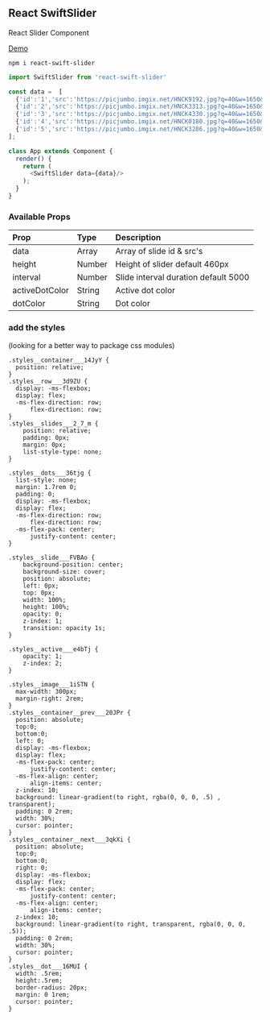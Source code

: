 ## React SwiftSlider

React Slider Component


[Demo](http://ill-informed-position.surge.sh/)



```
npm i react-swift-slider
```


```javascript
import SwiftSlider from 'react-swift-slider'
```

```javascript
const data =  [
  {'id':'1','src':'https://picjumbo.imgix.net/HNCK9192.jpg?q=40&w=1650&sharp=30'},
  {'id':'2','src':'https://picjumbo.imgix.net/HNCK3313.jpg?q=40&w=1650&sharp=30'},
  {'id':'3','src':'https://picjumbo.imgix.net/HNCK4330.jpg?q=40&w=1650&sharp=30'},
  {'id':'4','src':'https://picjumbo.imgix.net/HNCK0180.jpg?q=40&w=1650&sharp=30'},
  {'id':'5','src':'https://picjumbo.imgix.net/HNCK3286.jpg?q=40&w=1650&sharp=30'}
];

class App extends Component {
  render() {
    return (
      <SwiftSlider data={data}/>
    );
  }
}
```

### Available Props

| Prop | Type | Description |
| :------| :-----------| :-----------|
| data   | Array | Array of slide id & src's |
| height  | Number | Height of slider default 460px |
| interval   | Number | Slide interval duration default 5000 |
| activeDotColor   | String | Active dot color  |
| dotColor  | String | Dot color  |


### add the styles
(looking for a better way to package css modules)

```
.styles__container___14JyY {
  position: relative;
}
.styles__row___3d9ZU {
  display: -ms-flexbox;
  display: flex;
  -ms-flex-direction: row;
      flex-direction: row;
}
.styles__slides___2_7_m {
    position: relative;
    padding: 0px;
    margin: 0px;
    list-style-type: none;
}

.styles__dots___36tjg {
  list-style: none;
  margin: 1.7rem 0;
  padding: 0;
  display: -ms-flexbox;
  display: flex;
  -ms-flex-direction: row;
      flex-direction: row;
  -ms-flex-pack: center;
      justify-content: center;
}

.styles__slide___FVBAo {
    background-position: center;
    background-size: cover;
    position: absolute;
    left: 0px;
    top: 0px;
    width: 100%;
    height: 100%;
    opacity: 0;
    z-index: 1;
    transition: opacity 1s;
}

.styles__active___e4bTj {
    opacity: 1;
    z-index: 2;
}

.styles__image___1iSTN {
  max-width: 300px;
  margin-right: 2rem;
}
.styles__container__prev___20JPr {
  position: absolute;
  top:0;
  bottom:0;
  left: 0;
  display: -ms-flexbox;
  display: flex;
  -ms-flex-pack: center;
      justify-content: center;
  -ms-flex-align: center;
      align-items: center;
  z-index: 10;
  background: linear-gradient(to right, rgba(0, 0, 0, .5) , transparent);
  padding: 0 2rem;
  width: 30%;
  cursor: pointer;
}
.styles__container__next___3qkXi {
  position: absolute;
  top:0;
  bottom:0;
  right: 0;
  display: -ms-flexbox;
  display: flex;
  -ms-flex-pack: center;
      justify-content: center;
  -ms-flex-align: center;
      align-items: center;
  z-index: 10;
  background: linear-gradient(to right, transparent, rgba(0, 0, 0, .5));
  padding: 0 2rem;
  width: 30%;
  cursor: pointer;
}
.styles__dot___16MUI {
  width: .5rem;
  height:.5rem;
  border-radius: 20px;
  margin: 0 1rem;
  cursor: pointer;
}
```
